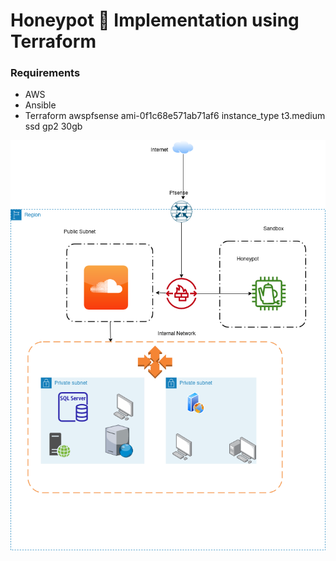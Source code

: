 # Honeypot 🍯 Implementation using Terraform
### Requirements
* AWS
* Ansible
* Terraform
awspfsense ami-0f1c68e571ab71af6
instance_type t3.medium
ssd gp2 30gb


![Alt text](https://github.com/bolaji2274/honeypot-terraform/blob/main/honeypot.drawio.png)
